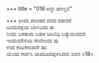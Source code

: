 +++
title = "018 ಅನ್ದು ಖಾಣ್ಡವ"

+++
ಅಂದು ಖಾಂಡವ ವನದ ದಹನದೆ   
ಬಂದುದಕ್ಷಯ ಬಾಣವಿದು ತಾ  
ನಿಂದು ಬರತುದು ಬಹಳ ಜಲನಿಧಿ ಬತ್ತುವಂದದಲಿ   
ಇಂದುಮೌಳಿಯ ಸೇವೆಗಿಂದು ಪು  
ಳಿಂದ ಕಂಟಕನಾದನೇ ಹಾ  
ಯೆಂದು ಗರ್ಜಿಸಿ ಚಾಪದಿಂದಪ್ಪಳಿಸಿದನು ಶಿವನ      ॥18॥